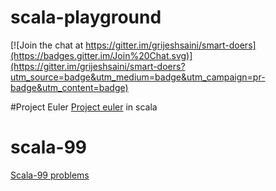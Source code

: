 # scala-playground
[![Join the chat at https://gitter.im/grijeshsaini/smart-doers](https://badges.gitter.im/Join%20Chat.svg)](https://gitter.im/grijeshsaini/smart-doers?utm_source=badge&utm_medium=badge&utm_campaign=pr-badge&utm_content=badge)

#Project Euler
<a href="https://projecteuler.net/">Project euler</a> in scala
<!--
<a href="https://gitter.im/grijeshsaini/smart-doers?utm_source=share-link&utm_medium=link&utm_campaign=share-link">Gitter</a>
-->

# scala-99
<a href="http://aperiodic.net/phil/scala/s-99/">Scala-99 problems</a>